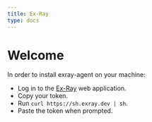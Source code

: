 ```yaml
---
title: Ex-Ray
type: docs
---
```


# Welcome

In order to install exray-agent on your machine:

- Log in to the [Ex-Ray] web application.
- Copy your token.
- Run `curl https://sh.exray.dev | sh`.
- Paste the token when prompted.

[Ex-Ray]: https://app.exray.dev/
